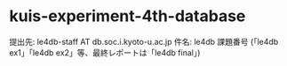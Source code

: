 # kuis-experiment-4th-database

提出先: le4db-staff AT db.soc.i.kyoto-u.ac.jp
件名: le4db 課題番号 (「le4db ex1」「le4db ex2」等、最終レポートは「le4db final」)
